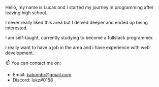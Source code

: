 Hello, my name is Lucas and I started my journey in programming after leaving high school. 

I never really liked this area but I delved deeper and ended up being interested. 

I am self-taught, currently studying to become a fullstack programmer. 

I really want to have a job in the area and i have experience with web development.



📫 You can contact me on:
 - Email: kabombr@gmail.com
 - Discord: lukz#0158


